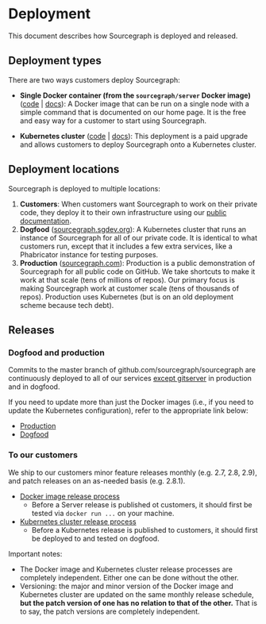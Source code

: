 # Deployment

This document describes how Sourcegraph is deployed and released.

## Deployment types

There are two ways customers deploy Sourcegraph:

- **Single Docker container (from the `sourcegraph/server` Docker image)** ([code](https://sourcegraph.com/github.com/sourcegraph/sourcegraph/-/tree/cmd/server) | [docs](https://docs.sourcegraph.com/#quick-install)): A Docker image that can be
  run on a single node with a simple command that is documented on our home page. It is the free and
  easy way for a customer to start using Sourcegraph.

- **Kubernetes cluster** ([code](https://sourcegraph.com/github.com/sourcegraph/deploy-sourcegraph) |
  [docs](https://sourcegraph.com/github.com/sourcegraph/deploy-sourcegraph/-/blob/README.md)):
  This deployment is a paid upgrade and allows customers to deploy Sourcegraph onto a
  Kubernetes cluster.

## Deployment locations

Sourcegraph is deployed to multiple locations:

1.  **Customers**: When customers want Sourcegraph to work on their private code, they deploy it to their own infrastructure using our [public documentation](https://docs.sourcegraph.com/#quick-install).
1.  **Dogfood** ([sourcegraph.sgdev.org](https://sourcegraph.sgdev.org)): A Kubernetes cluster that
    runs an instance of Sourcegraph for all of our private code. It is identical to what
    customers run, except that it includes a few extra services, like a Phabricator instance for
    testing purposes.
1.  **Production** ([sourcegraph.com](https://sourcegraph.com)): Production is a public demonstration
    of Sourcegraph for all public code on GitHub. We take shortcuts to make it work at that scale
    (tens of millions of repos). Our primary focus is making Sourcegraph work at customer scale (tens
    of thousands of repos). Production uses Kubernetes (but is on an old deployment scheme because tech debt).

## Releases

### Dogfood and production

Commits to the master branch of github.com/sourcegraph/sourcegraph are
continuously deployed to all of our services [except
gitserver](https://github.com/sourcegraph/deploy-sourcegraph-dot-com/blob/release/README.info.md#automatic-ci-deployments)
in production and in dogfood.

If you need to update more than just the Docker images (i.e., if you need to update the
Kubernetes configuration), refer to the appropriate link below:

- [Production](https://github.com/sourcegraph/infrastructure/blob/master/kubernetes/README.prod.md)
- [Dogfood](https://github.com/sourcegraph/infrastructure/blob/master/datacenter/README.md#updating-a-live-cluster-including-dogfood)

### To our customers

We ship to our customers minor feature releases monthly (e.g. 2.7, 2.8, 2.9), and patch releases on an as-needed basis (e.g. 2.8.1).

- [Docker image release process](https://sourcegraph.sgdev.org/github.com/sourcegraph/sourcegraph/-/blob/cmd/server/README.md)
  - Before a Server release is published ot customers, it should first be tested via `docker run ...` on your machine.
- [Kubernetes cluster release process](https://sourcegraph.com/github.com/sourcegraph/deploy-sourcegraph/-/blob/README.dev.md)
  - Before a Kubernetes release is published to customers, it should first be deployed to and tested on dogfood.

Important notes:

- The Docker image and Kubernetes cluster release processes are completely independent. Either one can be done
  without the other.
- Versioning: the major and minor version of the Docker image and Kubernetes cluster are updated on the same monthly
  release schedule, **but the patch version of one has no relation to that of the other.** That is
  to say, the patch versions are completely independent.
